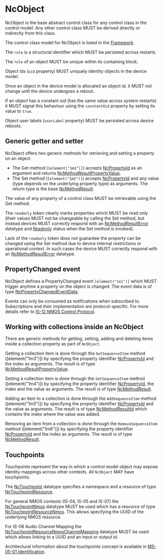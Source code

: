 # NcObject

NcObject is the base abstract control class for any control class in the control model. Any other control class MUST be derived directly or indirectly from this class.

The control class model for NcObject is listed in the [Framework](Framework.md#ncobject).

The `role` is a structural identifier which MUST be persisted across restarts.

The `role` of an object MUST be unique within its containing block.

Object ids (`oid` property) MUST uniquely identity objects in the device model.

Once an object in the device model is allocated an object id, it MUST not change until the device undergoes a reboot.

If an object has a constant oid (has the same value across system restarts) it MUST signal this behaviour using the `constantOid` property by setting its value to `true`.

Object user labels (`userLabel` property) MUST be persisted across device reboots.

## Generic getter and setter

NcObject offers two generic methods for retrieving and setting a property on an object.

- The Get method (`[element("1m1")]`) accepts [NcPropertyId](Framework.md#ncpropertyid) as an argument and returns [NcMethodResultPropertyValue](Framework.md#ncmethodresultpropertyvalue).
- The Set method (`[element("1m2")]`) accepts [NcPropertyId](Framework.md#ncpropertyid) and any value (type depends on the underlying property type) as arguments. The return type is the base [NcMethodResult](Framework.md#ncmethodresult).

The value of any property of a control class MUST be retrievable using the Get method.

The `readonly` token clearly marks properties which MUST be read only (their values MUST not be changeable by calling the Set method, but instead devices MUST correctly respond with an [NcMethodResultError](https://specs.amwa.tv/ms-05-02/branches/v1.0-dev/docs/Framework.html#ncmethodresulterror) datatype and [Readonly](https://specs.amwa.tv/ms-05-02/branches/v1.0-dev/docs/Framework.html#ncmethodstatus) status when the Set method is invoked).

Lack of the `readonly` token does not guarantee the property can be changed using the Set method due to device internal restrictions or operational context. In such cases the device MUST correctly respond with an [NcMethodResultError](https://specs.amwa.tv/ms-05-02/branches/v1.0-dev/docs/Framework.html#ncmethodresulterror) datatype.

## PropertyChanged event

NcObject defines a PropertyChanged event `[element("1e1")]` which MUST trigger anytime a property on the object is changed.
The event data is of type [NcPropertyChangedEventData](Framework.md#ncpropertychangedeventdata).

Events can only be consumed as notifications when subscribed to. Subscriptions and their implementation are protocol-specific. For more details refer to [IS-12 NMOS Control Protocol](https://specs.amwa.tv/is-12/branches/v1.0-dev/docs/Protocol_messaging.html).

## Working with collections inside an NcObject

There are generic methods for getting, setting, adding and deleting items inside a collection property as part of `NcObject`.

Getting a collection item is done through the `GetSequenceItem` method (\[element("1m3")\]) by specifying the property identifier [NcPropertyId](Framework.md#ncpropertyid) and the index as arguments.
The result is of type [NcMethodResultPropertyValue](Framework.md#ncmethodresultpropertyvalue).

Setting a collection item is done through the `SetSequenceItem` method (\[element("1m4")\]) by specifying the property identifier [NcPropertyId](Framework.md#ncpropertyid), the index and the value as arguments.
The result is of type [NcMethodResult](Framework.md#ncmethodresult).

Adding an item to a collection is done through the `AddSequenceItem` method (\[element("1m5")\]) by specifying the property identifier [NcPropertyId](Framework.md#ncpropertyid) and the value as arguments.
The result is of type [NcMethodResultId](Framework.md#ncmethodresultid) which contains the index where the value was added.

Removing an item from a collection is done through the `RemoveSequenceItem` method (\[element("1m6")\]) by specifying the property identifier [NcPropertyId](Framework.md#ncpropertyid) and the index as arguments.
The result is of type [NcMethodResult](Framework.md#ncmethodresult).

## Touchpoints

Touchpoints represent the way in which a control model object may expose identity mappings across other contexts.
All `NcObject` MAY have touchpoints.

The [NcTouchpoint](Framework.md#nctouchpoint) datatype specifies a namespace and a resource of type [NcTouchpointResource](Framework.md#nctouchpointresource).

For general NMOS contexts (IS-04, IS-05 and IS-07) the [NcTouchpointNmos](Framework.md#nctouchpointnmos) datatype MUST be used which has a resource of type [NcTouchpointResourceNmos](Framework.md#nctouchpointresourcenmos). This allows specifying the UUID of the underlying NMOS resource.

For IS-08 Audio Channel Mapping the [NcTouchpointResourceNmosChannelMapping](Framework.md#nctouchpointresourcenmoschannelmapping) datatype MUST be used which allows linking to a UUID and an input or output id.

Architectural information about the touchpoints concept is available in [MS-05-01 Identification](https://specs.amwa.tv/ms-05-01/branches/v1.0-dev/docs/Identification.html#nca-nmos-identity-mapping).
